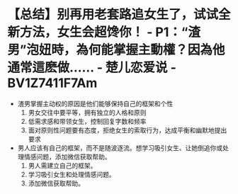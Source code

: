 # 【总结】别再用老套路追女生了，试试全新方法，女生会超馋你！ - P1：“渣男”泡妞時，為何能掌握主動權？因為他通常這麽做…… - 楚儿恋爱说 - BV1Z7411F7Am

-   渣男掌握主动权的原因是他们能够保持自己的框架和个性
    1.  男女交往中要平等，拥有独立的人格和原则
    2.  低需求感和带领女生，控制回复字数和频率
    3.  面对原则性问题要有态度，拒绝女生的索取行为，达成平衡和幽默地提出要求
-   男人应该有自己的框架，而不是随波逐流。想学习吸引女生、让她倒追你或处理情感问题，添加微信获取帮助。
    1.  男人需建立自己的框架。
    2.  学习吸引女生和处理情感问题。
    3.  添加微信获取帮助。